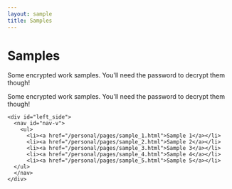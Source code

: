 ```yaml
---
layout: sample
title: Samples
---
```

<div id="wrapper">
    <div id="content_area">
      <div id="content_body">
        <h1>Samples</h1>
        <p>Some encrypted work samples. You'll need the password to decrypt them though!</p>
        <p>Some encrypted work samples. You'll need the password to decrypt them though!</p>
       </div>
    </div>

    <div id="left_side">
      <nav id="nav-v">
        <ul>
          <li><a href="/personal/pages/sample_1.html">Sample 1</a></li>
          <li><a href="/personal/pages/sample_2.html">Sample 2</a></li>
          <li><a href="/personal/pages/sample_3.html">Sample 3</a></li>
          <li><a href="/personal/pages/sample_4.html">Sample 4</a></li>
          <li><a href="/personal/pages/sample_5.html">Sample 5</a></li>
      </ul>
      </nav>
    </div>
</div>

